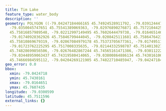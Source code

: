 ```yaml
---
title: Tim Lake
feature_type: water_body
description: ''
geometry: POLYGON ((-79.04247184466165 45.74924528911792, -79.03912444781096 45.75283873216228,
  -79.0350045747651 45.75541389069363, -79.02976890276871 45.75721044255317, -79.02504821490304
  45.75816857989548, -79.02212997149495 45.7602644479738, -79.01646514605686 45.76074349248037,
  -79.01740928362926 45.75846799444045, -79.0208425111681 45.75864764239648, -79.02110000323346
  45.75810869679319, -79.02067084979178 45.75373705677361, -79.01749511431832 45.75307828680624,
  -79.01723762225295 45.7517008335635, -79.02144332598787 45.75140138270758, -79.02410407732971
  45.74828699856506, -79.02676482867244 45.74565161471386, -79.03011222552222 45.74331560228497,
  -79.03448959063437 45.74319580414065, -79.03800864886134 45.74301610644249, -79.0402402467615
  45.74666984595112, -79.04204269121905 45.74822710485947, -79.04247184466165 45.74924528911792))
geo_error: 0.0
bbox:
  xmin: -79.0424718
  ymin: 45.7430161
  xmax: -79.0164651
  ymax: 45.7607435
longitude: -79.0300599
latitude: 45.7511596
external_links: {}
---
```

